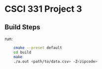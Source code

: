 # CSCI 331 Project 3

## Build Steps

run:

```bash
    cmake --preset default
    cd build
    make
    ./a.out <path/to/data.csv> -Z<zipcode>
```

